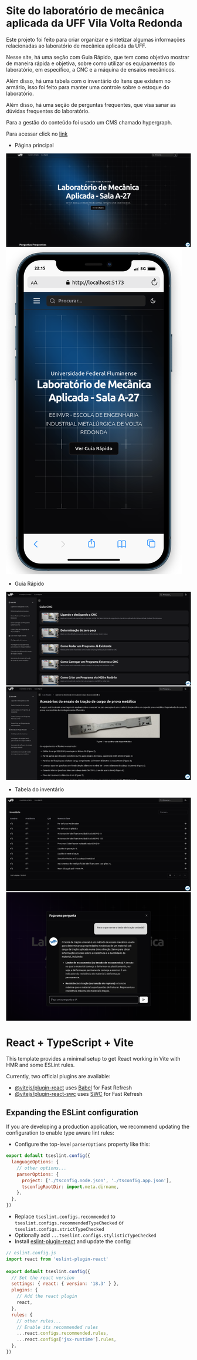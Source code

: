 # Site do laboratório de mecânica aplicada da UFF Vila Volta Redonda

Este projeto foi feito para criar organizar e sintetizar algumas informações relacionadas ao laboratório de mecânica aplicada da UFF.

Nesse site, há uma seção com Guia Rápido, que tem como objetivo mostrar de maneira rápida e objetiva, sobre como utilizar os equipamentos do laboratório, em específico, a CNC e a máquina de ensaios mecânicos.

Além disso, há uma tabela com o inventário do ítens que existem no armário, isso foi feito para manter uma controle sobre o estoque do laboratório.

Além disso, há uma seção de perguntas frequentes, que visa sanar as dúvidas frequentes do laboratório.

Para a gestão do conteúdo foi usado um CMS chamado hypergraph.

Para acessar click no <a href="https://lab-eng-mec.vercel.app/">link</a>

- Página principal

<img src='./src/assets/site-lab.png' />

<img src='./src/assets/site-lab-mobile.png' />

- Guia Rápido

<img src='./src/assets/posts.png' />

<img src='./src/assets/post.png' />

- Tabela do inventário

<img src='./src/assets/tabela.png' />

<img src='./src/assets/pergunta-ia.png' />

# React + TypeScript + Vite

This template provides a minimal setup to get React working in Vite with HMR and some ESLint rules.

Currently, two official plugins are available:

- [@vitejs/plugin-react](https://github.com/vitejs/vite-plugin-react/blob/main/packages/plugin-react/README.md) uses [Babel](https://babeljs.io/) for Fast Refresh
- [@vitejs/plugin-react-swc](https://github.com/vitejs/vite-plugin-react-swc) uses [SWC](https://swc.rs/) for Fast Refresh

## Expanding the ESLint configuration

If you are developing a production application, we recommend updating the configuration to enable type aware lint rules:

- Configure the top-level `parserOptions` property like this:

```js
export default tseslint.config({
  languageOptions: {
    // other options...
    parserOptions: {
      project: ['./tsconfig.node.json', './tsconfig.app.json'],
      tsconfigRootDir: import.meta.dirname,
    },
  },
})
```

- Replace `tseslint.configs.recommended` to `tseslint.configs.recommendedTypeChecked` or `tseslint.configs.strictTypeChecked`
- Optionally add `...tseslint.configs.stylisticTypeChecked`
- Install [eslint-plugin-react](https://github.com/jsx-eslint/eslint-plugin-react) and update the config:

```js
// eslint.config.js
import react from 'eslint-plugin-react'

export default tseslint.config({
  // Set the react version
  settings: { react: { version: '18.3' } },
  plugins: {
    // Add the react plugin
    react,
  },
  rules: {
    // other rules...
    // Enable its recommended rules
    ...react.configs.recommended.rules,
    ...react.configs['jsx-runtime'].rules,
  },
})
```
